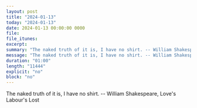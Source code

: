 ```yaml
---
layout: post
title: "2024-01-13"
today: "2024-01-13"
date: 2024-01-13 00:00:00 0000
file:
file_itunes:
excerpt:
summary: "The naked truth of it is, I have no shirt. -- William Shakespeare, Love's Labour's Lost "
message: "The naked truth of it is, I have no shirt. -- William Shakespeare, Love's Labour's Lost "
duration: "01:00"
length: "11444"
explicit: "no"
block: "no"
---
```

The naked truth of it is, I have no shirt. -- William Shakespeare, Love's Labour's Lost 

